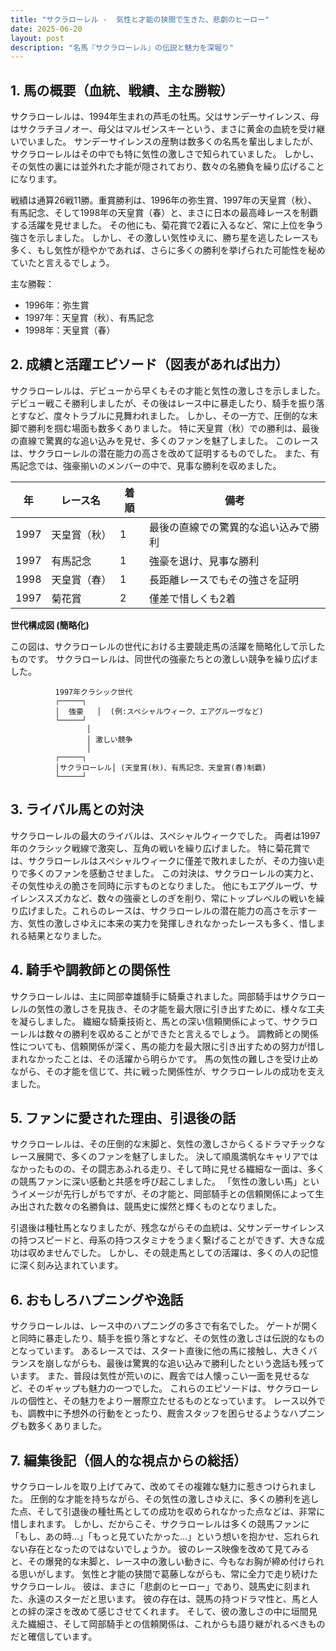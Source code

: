 ```yaml
---
title: "サクラローレル -  気性と才能の狭間で生きた、悲劇のヒーロー"
date: 2025-06-20
layout: post
description: "名馬『サクラローレル』の伝説と魅力を深堀り"
---
```


## 1. 馬の概要（血統、戦績、主な勝鞍）

サクラローレルは、1994年生まれの芦毛の牡馬。父はサンデーサイレンス、母はサクラチヨノオー、母父はマルゼンスキーという、まさに黄金の血統を受け継いでいました。  サンデーサイレンスの産駒は数多くの名馬を輩出しましたが、サクラローレルはその中でも特に気性の激しさで知られていました。  しかし、その気性の裏には並外れた才能が隠されており、数々の名勝負を繰り広げることになります。

戦績は通算26戦11勝。重賞勝利は、1996年の弥生賞、1997年の天皇賞（秋）、有馬記念、そして1998年の天皇賞（春）と、まさに日本の最高峰レースを制覇する活躍を見せました。  その他にも、菊花賞で2着に入るなど、常に上位を争う強さを示しました。  しかし、その激しい気性ゆえに、勝ち星を逃したレースも多く、もし気性が穏やかであれば、さらに多くの勝利を挙げられた可能性を秘めていたと言えるでしょう。


主な勝鞍：

* 1996年：弥生賞
* 1997年：天皇賞（秋）、有馬記念
* 1998年：天皇賞（春）


## 2. 成績と活躍エピソード（図表があれば出力）


サクラローレルは、デビューから早くもその才能と気性の激しさを示しました。  デビュー戦こそ勝利しましたが、その後はレース中に暴走したり、騎手を振り落とすなど、度々トラブルに見舞われました。  しかし、その一方で、圧倒的な末脚で勝利を掴む場面も数多くありました。  特に天皇賞（秋）での勝利は、最後の直線で驚異的な追い込みを見せ、多くのファンを魅了しました。  このレースは、サクラローレルの潜在能力の高さを改めて証明するものでした。  また、有馬記念では、強豪揃いのメンバーの中で、見事な勝利を収めました。


| 年 | レース名          | 着順 | 備考                                     |
|---|-----------------|-----|-----------------------------------------|
| 1997 | 天皇賞（秋）      | 1   | 最後の直線での驚異的な追い込みで勝利 |
| 1997 | 有馬記念          | 1   | 強豪を退け、見事な勝利                 |
| 1998 | 天皇賞（春）      | 1   | 長距離レースでもその強さを証明          |
| 1997 | 菊花賞            | 2   | 僅差で惜しくも2着                     |


**世代構成図 (簡略化)**

この図は、サクラローレルの世代における主要競走馬の活躍を簡略化して示したものです。  サクラローレルは、同世代の強豪たちとの激しい競争を繰り広げました。


```
          1997年クラシック世代
          ┌─────┐
          │  強豪   │  (例:スペシャルウィーク、エアグルーヴなど)
          └─────┘
                 │
                 │ 激しい競争
                 │
          ┌─────┐
          │サクラローレル│ (天皇賞(秋)、有馬記念、天皇賞(春)制覇)
          └─────┘

```


## 3. ライバル馬との対決


サクラローレルの最大のライバルは、スペシャルウィークでした。  両者は1997年のクラシック戦線で激突し、互角の戦いを繰り広げました。  特に菊花賞では、サクラローレルはスペシャルウィークに僅差で敗れましたが、その力強い走りで多くのファンを感動させました。  この対決は、サクラローレルの実力と、その気性ゆえの脆さを同時に示すものとなりました。  他にもエアグルーヴ、サイレンススズカなど、数々の強豪としのぎを削り、常にトップレベルの戦いを繰り広げました。これらのレースは、サクラローレルの潜在能力の高さを示す一方、気性の激しさゆえに本来の実力を発揮しきれなかったレースも多く、惜しまれる結果となりました。


## 4. 騎手や調教師との関係性


サクラローレルは、主に岡部幸雄騎手に騎乗されました。岡部騎手はサクラローレルの気性の激しさを見抜き、その才能を最大限に引き出すために、様々な工夫を凝らしました。  繊細な騎乗技術と、馬との深い信頼関係によって、サクラローレルは数々の勝利を収めることができたと言えるでしょう。  調教師との関係性についても、信頼関係が深く、馬の能力を最大限に引き出すための努力が惜しまれなかったことは、その活躍から明らかです。  馬の気性の難しさを受け止めながら、その才能を信じて、共に戦った関係性が、サクラローレルの成功を支えました。


## 5. ファンに愛された理由、引退後の話


サクラローレルは、その圧倒的な末脚と、気性の激しさからくるドラマチックなレース展開で、多くのファンを魅了しました。  決して順風満帆なキャリアではなかったものの、その闘志あふれる走り、そして時に見せる繊細な一面は、多くの競馬ファンに深い感動と共感を呼び起こしました。  「気性の激しい馬」というイメージが先行しがちですが、その才能と、岡部騎手との信頼関係によって生み出された数々の名勝負は、競馬史に燦然と輝くものとなりました。

引退後は種牡馬となりましたが、残念ながらその血統は、父サンデーサイレンスの持つスピードと、母系の持つスタミナをうまく繋げることができず、大きな成功は収めませんでした。  しかし、その競走馬としての活躍は、多くの人の記憶に深く刻み込まれています。


## 6. おもしろハプニングや逸話


サクラローレルは、レース中のハプニングの多さで有名でした。  ゲートが開くと同時に暴走したり、騎手を振り落とすなど、その気性の激しさは伝説的なものとなっています。  あるレースでは、スタート直後に他の馬に接触し、大きくバランスを崩しながらも、最後は驚異的な追い込みで勝利したという逸話も残っています。  また、普段は気性が荒いのに、厩舎では人懐っこい一面を見せるなど、そのギャップも魅力の一つでした。  これらのエピソードは、サクラローレルの個性と、その魅力をより一層際立たせるものとなっています。  レース以外でも、調教中に予想外の行動をとったり、厩舎スタッフを困らせるようなハプニングも数多くありました。


## 7. 編集後記（個人的な視点からの総括）


サクラローレルを取り上げてみて、改めてその複雑な魅力に惹きつけられました。  圧倒的な才能を持ちながら、その気性の激しさゆえに、多くの勝利を逃した点、そして引退後の種牡馬としての成功を収められなかった点などは、非常に惜しまれます。  しかし、だからこそ、サクラローレルは多くの競馬ファンに「もし、あの時…」「もっと見ていたかった…」という想いを抱かせ、忘れられない存在となったのではないでしょうか。  彼のレース映像を改めて見てみると、その爆発的な末脚と、レース中の激しい動きに、今もなお胸が締め付けられる思いがします。  気性と才能の狭間で葛藤しながらも、常に全力で走り続けたサクラローレル。  彼は、まさに「悲劇のヒーロー」であり、競馬史に刻まれた、永遠のスターだと思います。  彼の存在は、競馬の持つドラマ性と、馬と人との絆の深さを改めて感じさせてくれます。  そして、彼の激しさの中に垣間見えた繊細さ、そして岡部騎手との信頼関係は、これからも語り継がれるべきものだと確信しています。
